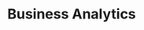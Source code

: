 ---
layout: solution-2
title: Business Analytics
permalink: /our-solutions/technology-consulting/business-analytics
description: Unlock the Power of Your Data with AxOps&#8482; Business Analytics Solutions
og_image_url: /assets/img/photos/opengraph/axops-technologies-og-image-v1.jpg
---